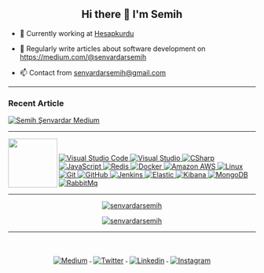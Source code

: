 
<h2 align="center">Hi there 👋 I'm Semih</h1>

- 👷 Currently working at <a href="https://github.com/Hesapkurdu">Hesapkurdu</a>

- 📝 Regularly write articles about software development on <https://medium.com/@senvardarsemih>

- 📫 Contact from <a href="mailto:senvardarsemih@gmail.com">senvardarsemih@gmail.com</a>

---

### Recent Article

<a target="_blank" href="https://github-readme-medium-recent-article.vercel.app/medium/@senvardarsemih/0"><img src="https://github-readme-medium-recent-article.vercel.app/medium/@senvardarsemih/0" alt="Semih Şenvardar Medium">

---
<p align="center">
  <img align="left" height="100px" src="https://raw.githubusercontent.com/senvardarsemih/senvardarsemih/master/icon/naruto-rasengan.png">
</p>
<br/>

![Visual Studio Code](https://img.shields.io/badge/-Visual%20Studio%20Code-blue?style=flat-square&logo=visual-studio-code)
![Visual Studio](https://img.shields.io/badge/-Visual%20Studio-purple?style=flat-square&logo=visual-studio)
![CSharp](https://img.shields.io/badge/-CSharp-black?style=flat-square&logo=c-sharp)
![JavaScript](https://img.shields.io/badge/-JavaScript-black?style=flat-square&logo=javascript)
![Redis](https://img.shields.io/badge/-Redis-white?style=flat-square&logo=redis)
![Docker](https://img.shields.io/badge/-Docker-black?style=flat-square&logo=docker)
![Amazon AWS](https://img.shields.io/badge/Amazon%20AWS-232F3E?style=flat-square&logo=amazon-aws)
![Linux](https://img.shields.io/badge/-Linux-white?style=flat-square&logo=linux)
![Git](https://img.shields.io/badge/-Git-black?style=flat-square&logo=git)
![GitHub](https://img.shields.io/badge/-GitHub-black?style=flat-square&logo=github)
![Jenkins](https://img.shields.io/badge/-Jenkins-lightgrey?style=flat-square&logo=jenkins)
![Elastic](https://img.shields.io/badge/-Elastic-teal?style=flat-square&logo=elastic)
![Kibana](https://img.shields.io/badge/-Kibana-teal?style=flat-square&logo=kibana)
![MongoDB](https://img.shields.io/badge/-MongoDB-white?style=flat-square&logo=mongodb)
![RabbitMq](https://img.shields.io/badge/-RabbitMq-white?style=flat-square&logo=rabbitmq)

---

<p align="center"><img align="" src="https://github-readme-stats.vercel.app/api?username=senvardarsemih&show_icons=true&theme=tokyonight" alt="senvardarsemih" /></p>
<p align="center"><img align="" src="https://github-readme-stats.vercel.app/api/top-langs/?username=senvardarsemih&layout=compact&hide=html&theme=tokyonight" alt="senvardarsemih" /></p>

---
<br/>
<p align="center">
<a href="https://medium.com/@senvardarsemih">
    <img src="https://raw.githubusercontent.com/senvardarsemih/senvardarsemih/master/badges/medium.svg" alt="Medium" style="vertical-align:top; margin:4px">
  </a>
<a href="https://twitter.com/semihsenvardar">
    <img src="https://raw.githubusercontent.com/senvardarsemih/senvardarsemih/master/badges/twitter.svg" alt="Twitter" style="vertical-align:top; margin:4px">
  </a>
<a href="https://linkedin.com/in/semihsenvardar">
    <img src="https://raw.githubusercontent.com/senvardarsemih/senvardarsemih/master/badges/linkedIn.svg" alt="Linkedin" style="vertical-align:top; margin:4px">
  </a>
<a href="https://www.instagram.com/senvardarsemih/">
    <img src="https://raw.githubusercontent.com/senvardarsemih/senvardarsemih/master/badges/instagram.svg" alt="Instagram" style="vertical-align:top; margin:4px">
<br/>
</p>
